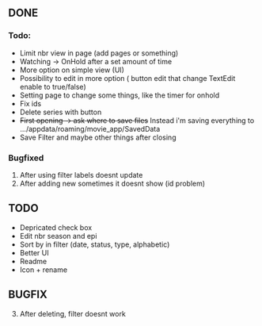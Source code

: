 ## DONE

### Todo:
- Limit nbr view in page (add pages or something)<br/>
- Watching -> OnHold after a set amount of time
- More option on simple view (UI)<br/>
- Possibility to edit in more option ( button edit that change TextEdit enable to true/false)<br/>
- Setting page to change some things, like the timer for onhold
- Fix ids
- Delete series with button <br/>
- ~~First opening -> ask where to save files~~ Instead i'm saving everything to .../appdata/roaming/movie_app/SavedData
- Save Filter and maybe other things after closing

### Bugfixed
1. After using filter labels doesnt update
2. After adding new sometimes it doesnt show (id problem)

## TODO

- Depricated check box
- Edit nbr season and epi
- Sort by in filter (date, status, type, alphabetic)
- Better UI
- Readme
- Icon + rename 


## BUGFIX

3. After deleting, filter doesnt work
